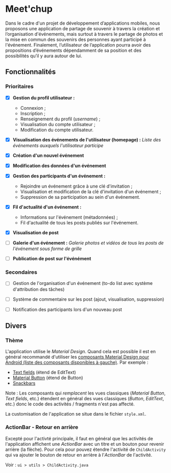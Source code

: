 # Meet'chup

Dans le cadre d'un projet de développement d’applications mobiles, nous proposons une application de partage de souvenir à travers la création et l’organisation d'événements, mais surtout à travers le partage de photos et la mise en commun des souvenirs des personnes ayant participé à l'événement. Finalement, l’utilisateur de l’application pourra avoir des propositions d’événements dépendamment de sa position et des possibilités qu’il y aura autour de lui. 

## Fonctionnalités

### Prioritaires
- [x] **Gestion du profil utilisateur :** 
    - Connexion ; 
    - Inscription ; 
    - Renseignement du profil (*username*) ; 
    - Visualisation du compte utilisateur ; 
    - Modification du compte utilisateur.
- [x] **Visualisation des événements de l'utilisateur (homepage) :** *Liste des événements auxquels l'utilisateur participe*
- [x] **Création d'un nouvel événement**
- [x] **Modification des données d'un événement**
- [x] **Gestion des participants d'un événement :** 
    - Rejoindre un événement grâce à une clé d'invitation ; 
    - Visualisation et modification de la clé d'invitation d'un événement ; 
    - Suppression de sa participation au sein d'un événement.
- [x] **Fil d'actualité d'un événement :** 
    - Informations sur l'événement (métadonnées) ; 
    - Fil d'actualité de tous les posts publiés sur l'événement.
- [x] **Visualisation de post**
- [ ] **Galerie d'un événement :** *Galerie photos et vidéos de tous les posts de l'événement sous forme de grille*
- [ ] **Publication de post sur l'événément**


### Secondaires
- [ ] Gestion de l'organisation d'un événement (to-do list avec système d'attribution des tâches)
- [ ] Système de commentaire sur les post (ajout, visualisation, suppression)
- [ ] Notification des participants lors d'un nouveau post


## Divers

### Thème
L'application utilise le *Material Design*. Quand cela est possible il est en général recommandé d'utiliser les [composants Material Design pour Android (liste des composants disponibles à gauche)](https://material.io/develop/android/). Par exemple :
- [Text fields](https://material.io/develop/android/components/text-input-layout/) (étend de EditText)
- [Material Button](https://material.io/develop/android/components/material-button/) (étend de Button)
- [Snackbars](https://material.io/develop/android/components/snackbar/)

Note : Les composants qui *remplacent* les vues classiques (*Material Button*, *Text fields*, etc.) étendent en général des vues classiques (*Button*, *EditText*, etc.) donc le code des activités / fragments n'est pas affecté.

La customisation de l'application se situe dans le fichier `style.xml`.


### ActionBar - Retour en arrière
Excepté pour l'activté principale, il faut en général que les activités de l'application affichent une *ActionBar* avec un titre et un bouton pour revenir arrière (la flèche). Pour cela pour pouvez étendre l'activité de `ChildActivity` qui va ajouter le bouton de retour en arrière à l'*ActionBar* de l'activité. 

Voir : `ui > utils > ChildActivity.java`
